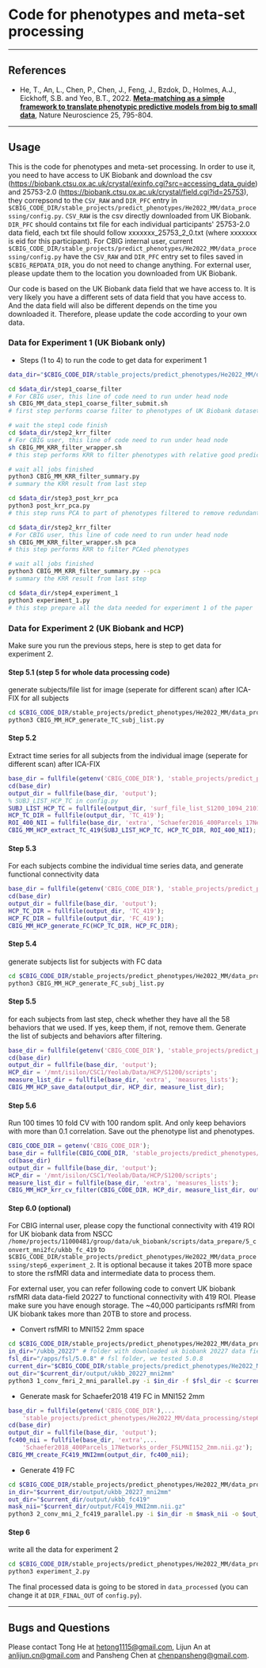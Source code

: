 # Code for phenotypes and meta-set processing 

----

## References

+ He, T., An, L., Chen, P., Chen, J., Feng, J., Bzdok, D., Holmes, A.J., Eickhoff, S.B. and Yeo, B.T., 2022. [**Meta-matching as a simple framework to translate phenotypic predictive models from big to small data**](https://doi.org/10.1038/s41593-022-01059-9), Nature Neuroscience 25, 795-804.

----

## Usage

This is the code for phenotypes and meta-set processing. In order to use it, you need to have access to UK Biobank and download the csv (https://biobank.ctsu.ox.ac.uk/crystal/exinfo.cgi?src=accessing_data_guide) and 25753-2.0 (https://biobank.ctsu.ox.ac.uk/crystal/field.cgi?id=25753), they correpsond to the `CSV_RAW` and `DIR_PFC` entry in `$CBIG_CODE_DIR/stable_projects/predict_phenotypes/He2022_MM/data_processing/config.py`. `CSV_RAW` is the csv directly downloaded from UK Biobank. `DIR_PFC` should contains txt file for each individual participants' 25753-2.0 data field, each txt file should follow xxxxxxx_25753_2_0.txt (where xxxxxxx is eid for this participant). For CBIG internal user, current `$CBIG_CODE_DIR/stable_projects/predict_phenotypes/He2022_MM/data_processing/config.py` have the `CSV_RAW` and `DIR_PFC` entry set to files saved in `$CBIG_REPDATA_DIR`, you do not need to change anything. For external user, please update them to the location you downloaded from UK Biobank.

Our code is based on the UK Biobank data field that we have access to. It is very likely you have a different sets of data field that you have access to. And the data field will also be different depends on the time you downloaded it. Therefore, please update the code according to your own data.

### Data for Experiment 1 (UK Biobank only)
* Steps (1 to 4) to run the code to get data for experiment 1
```bash
data_dir="$CBIG_CODE_DIR/stable_projects/predict_phenotypes/He2022_MM/data_processing"

cd $data_dir/step1_coarse_filter
# For CBIG user, this line of code need to run under head node
sh CBIG_MM_data_step1_coarse_filter_submit.sh
# first step performs coarse filter to phenotypes of UK Biobank dataset

# wait the step1 code finish
cd $data_dir/step2_krr_filter
# For CBIG user, this line of code need to run under head node
sh CBIG_MM_KRR_filter_wrapper.sh
# this step performs KRR to filter phenotypes with relative good prediction

# wait all jobs finished
python3 CBIG_MM_KRR_filter_summary.py
# summary the KRR result from last step 

cd $data_dir/step3_post_krr_pca
python3 post_krr_pca.py
# this step runs PCA to part of phenotypes filtered to remove redundant ones

cd $data_dir/step2_krr_filter
# For CBIG user, this line of code need to run under head node
sh CBIG_MM_KRR_filter_wrapper.sh pca
# this step performs KRR to filter PCAed phenotypes

# wait all jobs finished
python3 CBIG_MM_KRR_filter_summary.py --pca
# summary the KRR result from last step 

cd $data_dir/step4_experiment_1
python3 experiment_1.py
# this step prepare all the data needed for experiment 1 of the paper
```

### Data for Experiment 2 (UK Biobank and HCP)
Make sure you run the previous steps, here is step to get data for experiment 2.
#### Step 5.1 (step 5 for whole data processing code)
generate subjects/file list for image (seperate for different scan) after ICA-FIX for all subjects
```sh
cd $CBIG_CODE_DIR/stable_projects/predict_phenotypes/He2022_MM/data_processing/step5_hcp_data
python3 CBIG_MM_HCP_generate_TC_subj_list.py
```

#### Step 5.2
Extract time series for all subjects from the individual image (seperate for different scan) after ICA-FIX 
```matlab
base_dir = fullfile(getenv('CBIG_CODE_DIR'), 'stable_projects/predict_phenotypes/He2022_MM/data_processing/step5_hcp_data');
cd(base_dir)
output_dir = fullfile(base_dir, 'output');
% SUBJ_LIST_HCP_TC in config.py
SUBJ_LIST_HCP_TC = fullfile(output_dir, 'surf_file_list_S1200_1094_210110.txt');
HCP_TC_DIR = fullfile(output_dir, 'TC_419');
ROI_400_NII = fullfile(base_dir, 'extra', 'Schaefer2016_400Parcels_17Networks_colors_19_09_16_subcortical.dlabel.nii');
CBIG_MM_HCP_extract_TC_419(SUBJ_LIST_HCP_TC, HCP_TC_DIR, ROI_400_NII);
```

#### Step 5.3
For each subjects combine the individual time series data, and generate functional connectivity data
```matlab
base_dir = fullfile(getenv('CBIG_CODE_DIR'), 'stable_projects/predict_phenotypes/He2022_MM/data_processing/step5_hcp_data');
cd(base_dir)
output_dir = fullfile(base_dir, 'output');
HCP_TC_DIR = fullfile(output_dir, 'TC_419');
HCP_FC_DIR = fullfile(output_dir, 'FC_419');
CBIG_MM_HCP_generate_FC(HCP_TC_DIR, HCP_FC_DIR);
```

#### Step 5.4
generate subjects list for subjects with FC data
```sh
cd $CBIG_CODE_DIR/stable_projects/predict_phenotypes/He2022_MM/data_processing/step5_hcp_data
python3 CBIG_MM_HCP_generate_FC_subj_list.py
```

#### Step 5.5
for each subjects from last step, check whether they have all the 58 behaviors that we used. If yes, keep them, if not, remove them. Generate the list of subjects and behaviors after filtering.
```matlab
base_dir = fullfile(getenv('CBIG_CODE_DIR'), 'stable_projects/predict_phenotypes/He2022_MM/data_processing/step5_hcp_data');
cd(base_dir)
output_dir = fullfile(base_dir, 'output');
HCP_dir = '/mnt/isilon/CSC1/Yeolab/Data/HCP/S1200/scripts';
measure_list_dir = fullfile(base_dir, 'extra', 'measures_lists');
CBIG_MM_HCP_save_data(output_dir, HCP_dir, measure_list_dir);
```

#### Step 5.6
Run 100 times 10 fold CV with 100 random split. And only keep behaviors with more than 0.1 correlation. Save out the phenotype list and phenotypes.
```matlab
CBIG_CODE_DIR = getenv('CBIG_CODE_DIR');
base_dir = fullfile(CBIG_CODE_DIR, 'stable_projects/predict_phenotypes/He2022_MM/data_processing/step5_hcp_data');
cd(base_dir)
output_dir = fullfile(base_dir, 'output');
HCP_dir = '/mnt/isilon/CSC1/Yeolab/Data/HCP/S1200/scripts';
measure_list_dir = fullfile(base_dir, 'extra', 'measures_lists');
CBIG_MM_HCP_krr_cv_filter(CBIG_CODE_DIR, HCP_dir, measure_list_dir, output_dir);
```

#### Step 6.0 (optional)
For CBIG internal user, please copy the functional connectivity with 419 ROI for UK biobank data from NSCC `/home/projects/11000481/group/data/uk_biobank/scripts/data_prepare/5_convert_mni2fc/ukbb_fc_419` to `$CBIG_CODE_DIR/stable_projects/predict_phenotypes/He2022_MM/data_processing/step6_experiment_2`. It is optional because it takes 20TB more space to store the rsfMRI data and intermediate data to process them.

For external user, you can refer following code to convert UK biobank rsfMRI data data-field 20227 to functional connectivity with 419 ROI. Please make sure you have enough storage. The ~40,000 participants rsfMRI from UK biobank takes more than 20TB to store and process.
* Convert rsfMRI to MNI152 2mm space
```sh
cd $CBIG_CODE_DIR/stable_projects/predict_phenotypes/He2022_MM/data_processing/step6_experiment_2/ukbb_20227_to_fc419
in_dir="/ukbb_20227" # folder with downloaded uk biobank 20227 data field, contains file end with '*20227_2_0.zip'
fsl_dir="/apps/fsl/5.0.8" # fsl folder, we tested 5.0.8
current_dir="$CBIG_CODE_DIR/stable_projects/predict_phenotypes/He2022_MM/data_processing/step6_experiment_2/ukbb_20227_to_fc419"
out_dir="$current_dir/output/ukbb_20227_mni2mm"
python3 1_conv_fmri_2_mni_parallel.py -i $in_dir -f $fsl_dir -c $current_dir -o $out_dir
```

* Generate mask for Schaefer2018 419 FC in MNI152 2mm
```matlab
base_dir = fullfile(getenv('CBIG_CODE_DIR'),...
    'stable_projects/predict_phenotypes/He2022_MM/data_processing/step6_experiment_2/ukbb_20227_to_fc419');
cd(base_dir)
output_dir = fullfile(base_dir, 'output');
fc400_nii = fullfile(base_dir, 'extra',...
    'Schaefer2018_400Parcels_17Networks_order_FSLMNI152_2mm.nii.gz');
CBIG_MM_create_FC419_MNI2mm(output_dir, fc400_nii);
```

* Generate 419 FC
```sh
cd $CBIG_CODE_DIR/stable_projects/predict_phenotypes/He2022_MM/data_processing/step6_experiment_2/ukbb_20227_to_fc419
in_dir="$current_dir/output/ukbb_20227_mni2mm"
out_dir="$current_dir/output/ukbb_fc419"
mask_nii="$current_dir/output/FC419_MNI2mm.nii.gz"
python3 2_conv_mni_2_fc419_parallel.py -i $in_dir -m $mask_nii -o $out_dir
```

#### Step 6
write all the data for experiment 2
```sh
cd $CBIG_CODE_DIR/stable_projects/predict_phenotypes/He2022_MM/data_processing/step6_experiment_2
python3 experiment_2.py
```

The final processed data is going to be stored in `data_processed` (you can change it at `DIR_FINAL_OUT` of `config.py`).

----

## Bugs and Questions
Please contact Tong He at hetong1115@gmail.com, Lijun An at anlijun.cn@gmail.com and Pansheng Chen at chenpansheng@gmail.com.
